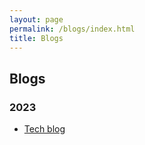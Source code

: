 ```yaml
---
layout: page
permalink: /blogs/index.html
title: Blogs
---
```


## Blogs

### 2023

- [Tech blog]()
